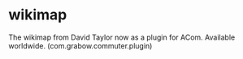 # wikimap
The wikimap from David Taylor now as a plugin for ACom. Available worldwide. (com.grabow.commuter.plugin)
